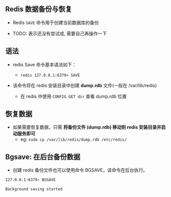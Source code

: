 ## Redis 数据备份与恢复
* Redis `SAVE` 命令用于创建当前数据库的备份

* TODO: 表示还没有尝试成, 需要自己再操作一下

## 语法
* redis Save 命令基本语法如下：
    * `redis 127.0.0.1:6379> SAVE`

* 该命令将在 redis 安装目录中创建 **dump.rdb** 文件(一般在 /var/lib/redis)
    * 在 redis 中使用 `CONFIG GET dir` 查看 dump.rdb 位置

## 恢复数据
* 如果需要恢复数据，只需 **将备份文件 (dump.rdb) 移动到 redis 安装目录并启动服务即可**
    * eg: `sudo cp /var/lib/redis/dump.rdb /etc/redis/`

## Bgsave: 在后台备份数据
* 创建 redis 备份文件也可以使用命令 BGSAVE，该命令在后台执行。
```sh
127.0.0.1:6379> BGSAVE

Background saving started
```
